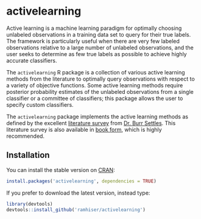 # activelearning

Active learning is a machine learning paradigm for optimally choosing unlabeled
observations in a training data set to query for their true labels. The framework
is particularly useful when there are very few labeled observations relative to a
large number of unlabeled observations, and the user seeks to determine as few
true labels as possible to achieve highly accurate classifiers.

The `activelearning` R package is a collection of various active learning methods
from the literature to optimally query observations with respect to a variety of
objective functions. Some active learning methods require posterior probability
estimates of the unlabeled observations from a single classifier or a committee
of classifiers; this package allows the user to specify custom classifiers.

The `activelearning` package implements the active learning methods as defined by
the excellent [literature survey](http://www.cs.cmu.edu/~bsettles/pub/settles.activelearning.pdf)
from [Dr. Burr Settles](http://www.cs.cmu.edu/~bsettles/). This literature survey
is also available in [book form](http://www.amazon.com/Learning-Synthesis-Lectures-Artificial-Intelligence/dp/1608457257), which is highly recommended. 

## Installation

You can install the stable version on [CRAN](http://cran.r-project.org/package=activelearning):

```r
install.packages('activelearning', dependencies = TRUE)
```

If you prefer to download the latest version, instead type:

```r
library(devtools)
devtools::install_github('ramhiser/activelearning')
```
